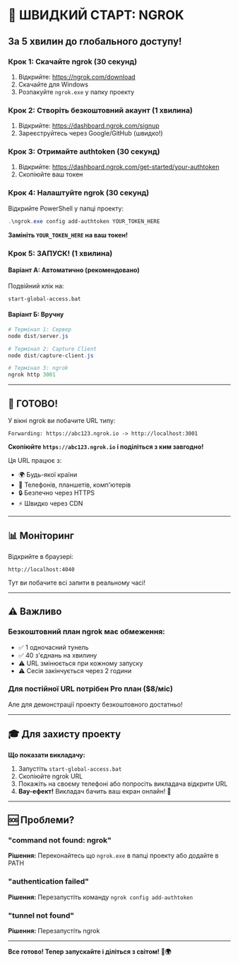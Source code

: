 # 🚀 ШВИДКИЙ СТАРТ: NGROK

## За 5 хвилин до глобального доступу!

### Крок 1: Скачайте ngrok (30 секунд)
1. Відкрийте: https://ngrok.com/download
2. Скачайте для Windows
3. Розпакуйте `ngrok.exe` у папку проекту

### Крок 2: Створіть безкоштовний акаунт (1 хвилина)
1. Відкрийте: https://dashboard.ngrok.com/signup
2. Зареєструйтесь через Google/GitHub (швидко!)

### Крок 3: Отримайте authtoken (30 секунд)
1. Відкрийте: https://dashboard.ngrok.com/get-started/your-authtoken
2. Скопіюйте ваш токен

### Крок 4: Налаштуйте ngrok (30 секунд)
Відкрийте PowerShell у папці проекту:

```powershell
.\ngrok.exe config add-authtoken YOUR_TOKEN_HERE
```

**Замініть `YOUR_TOKEN_HERE` на ваш токен!**

### Крок 5: ЗАПУСК! (1 хвилина)

#### Варіант А: Автоматично (рекомендовано)
Подвійний клік на:
```
start-global-access.bat
```

#### Варіант Б: Вручну
```powershell
# Термінал 1: Сервер
node dist/server.js

# Термінал 2: Capture Client  
node dist/capture-client.js

# Термінал 3: ngrok
ngrok http 3001
```

---

## 🎉 ГОТОВО!

У вікні ngrok ви побачите URL типу:
```
Forwarding: https://abc123.ngrok.io -> http://localhost:3001
```

**Скопіюйте `https://abc123.ngrok.io` і поділіться з ким завгодно!**

Ця URL працює з:
- 🌍 Будь-якої країни
- 📱 Телефонів, планшетів, комп'ютерів
- 🔒 Безпечно через HTTPS
- ⚡ Швидко через CDN

---

## 📊 Моніторинг

Відкрийте в браузері:
```
http://localhost:4040
```

Тут ви побачите всі запити в реальному часі!

---

## ⚠️ Важливо

### Безкоштовний план ngrok має обмеження:
- ✅ 1 одночасний тунель
- ✅ 40 з'єднань на хвилину
- ⚠️ URL змінюється при кожному запуску
- ⚠️ Сесія закінчується через 2 години

### Для постійної URL потрібен Pro план ($8/міс)

Але для демонстрації проекту безкоштовного достатньо!

---

## 🎓 Для захисту проекту

**Що показати викладачу:**

1. Запустіть `start-global-access.bat`
2. Скопіюйте ngrok URL
3. Покажіть на своєму телефоні або попросіть викладача відкрити URL
4. **Вау-ефект!** Викладач бачить ваш екран онлайн! 🎉

---

## 🆘 Проблеми?

### "command not found: ngrok"
**Рішення:** Переконайтесь що `ngrok.exe` в папці проекту або додайте в PATH

### "authentication failed"
**Рішення:** Перезапустіть команду `ngrok config add-authtoken`

### "tunnel not found"
**Рішення:** Перезапустіть ngrok

---

**Все готово! Тепер запускайте і діліться з світом! 🚀🌍**
